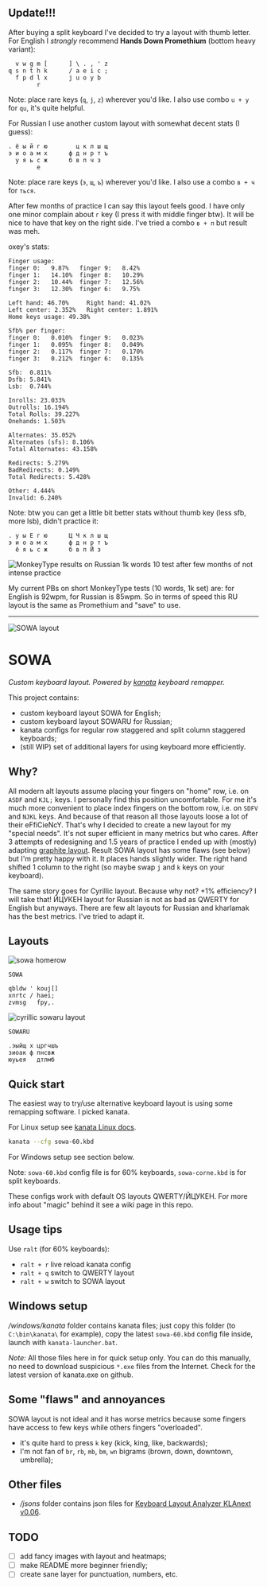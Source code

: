 ## Update!!!

After buying a split keyboard I've decided to try a layout with thumb letter. For English I _strongly_ recommend **Hands Down Promethium** (bottom heavy variant):
```
  v w g m [      ] \ . , ' z
q s n t h k      / a e i c ;
  f p d l x      j u o y b
        r
```
Note: place rare keys (`q`, `j`, `z`) wherever you'd like. I also use combo `u + y` for `qu`, it's quite helpful.

For Russian I use another custom layout with somewhat decent stats (I guess):
```
. ё ы й г ю        ц к л ш щ
э и о а м х      ф д н р т ъ
  у я ь с ж      б в п ч з
        е
```
Note: place rare keys (`э`, `щ`, `ъ`) wherever you'd like. I also use a combo `в + ч` for `ться`.

After few months of practice I can say this layout feels good. I have only one minor complain about `г` key (I press it with middle finger btw). It will be nice to have that key on the right side. I've tried a combo `в + п` but result was meh.

oxey's stats:
```
Finger usage:
finger 0: 	9.87% 	finger 9: 	8.42%
finger 1: 	14.10% 	finger 8: 	10.29%
finger 2: 	10.44% 	finger 7: 	12.56%
finger 3: 	12.30% 	finger 6: 	9.75%

Left hand: 46.70%     Right hand: 41.02%
Left center: 2.352%   Right center: 1.891%
Home keys usage: 49.38%

Sfb% per finger:
finger 0: 	0.010% 	finger 9: 	0.023%
finger 1: 	0.095% 	finger 8: 	0.049%
finger 2: 	0.117% 	finger 7: 	0.170%
finger 3: 	0.212% 	finger 6: 	0.135%

Sfb:  0.811%
Dsfb: 5.841%
Lsb:  0.744%

Inrolls: 23.033%
Outrolls: 16.194%
Total Rolls: 39.227%
Onehands: 1.503%

Alternates: 35.052%
Alternates (sfs): 8.106%
Total Alternates: 43.158%

Redirects: 5.279%
BadRedirects: 0.149%
Total Redirects: 5.428%

Other: 4.444%
Invalid: 6.240%

```

Note: btw you can get a little bit better stats without thumb key (less sfb, more lsb), didn't practice it:
```
. у ы Е г ю      Ц Ч к л ш щ
э и о а м х      ф д н р т ъ
  ё я ь с ж      б в п Й з
```

![MonkeyType results on Russian 1k words 10 test after few months of not intense practice](./images/ru-progress.png)

My current PBs on short MonkeyType tests (10 words, 1k set) are: for English is 92wpm, for Russian is 85wpm. So in terms of speed this RU layout is the same as Promethium and "save" to use.

---

![SOWA layout](./images/sowa.png)

# SOWA

_Custom keyboard layout. Powered by [kanata](https://github.com/jtroo/kanata) keyboard remapper._

This project contains:

- custom keyboard layout SOWA for English;
- custom keyboard layout SOWARU for Russian;
- kanata configs for regular row staggered and split column staggered keyboards;
- (still WIP) set of additional layers for using keyboard more efficiently.

## Why?

All modern alt layouts assume placing your fingers on "home" row, i.e. on `ASDF` and `KJL;` keys. I personally find this position uncomfortable. For me it's much more convenient to place index fingers on the bottom row, i.e. on `SDFV` and `NJKL` keys. And because of that reason all those layouts loose a lot of their eFfiCieNcY. That's why I decided to create a new layout for my "special needs". It's not super efficient in many metrics but who cares. After 3 attempts of redesigning and 1.5 years of practice I ended up with (mostly) adapting [graphite layout](https://github.com/rdavison/graphite-layout). Result SOWA layout has some flaws (see below) but I'm pretty happy with it. It places hands slightly wider. The right hand shifted 1 column to the right (so maybe swap `j` and `k` keys on your keyboard).

The same story goes for Cyrillic layout. Because why not? +1% efficiency? I will take that!
ЙЦУКЕН layout for Russian is not as bad as QWERTY for English but anyways. There are few alt layouts for Russian and kharlamak has the best metrics. I've tried to adapt it.

## Layouts

![sowa homerow](./images/sowa_homerow.png)

```
SOWA

qbldw ' kouj[]
xnrtc / haei;
zvmsg   fpy,.
```

![cyrillic sowaru layout](./images/sowaru.png)

```
SOWARU

.эыйщ х цргчшъ
зиоак ф пнсвж
юуьея   дтлмб
```

## Quick start

The easiest way to try/use alternative keyboard layout is using some remapping software. I picked kanata.

For Linux setup see [kanata Linux docs](https://github.com/jtroo/kanata/blob/main/docs/setup-linux.md).

```bash
kanata --cfg sowa-60.kbd
```

For Windows setup see section below.

Note: `sowa-60.kbd` config file is for 60% keyboards, `sowa-corne.kbd` is for split keyboards.

These configs work with default OS layouts QWERTY/ЙЦУКЕН. For more info about "magic" behind it see a wiki page in this repo.

## Usage tips

Use `ralt` (for 60% keyboards):

- `ralt + r` live reload kanata config
- `ralt + q` switch to QWERTY layout
- `ralt + w` switch to SOWA layout

## Windows setup

_/windows/kanata_ folder contains kanata files; just copy this folder (to `C:\bin\kanata\` for example), copy the latest `sowa-60.kbd` config file inside, launch with `kanata-launcher.bat`.

_Note:_ All those files here in for quick setup only. You can do this manually, no need to download suspicious `*.exe` files from the Internet. Check for the latest version of kanata.exe on github.

## Some "flaws" and annoyances

SOWA layout is not ideal and it has worse metrics because some fingers have access to few keys while others fingers "overloaded".

- it's quite hard to press `k` key (kick, king, like, backwards);
- I'm not fan of `br`, `rb`, `mb`, `bm`, `wn` bigrams (brown, down, downtown, umbrella);

## Other files

- _/jsons_ folder contains json files for [Keyboard Layout Analyzer KLAnext v0.06](https://klanext.keyboard-design.com/).

## TODO

- [ ] add fancy images with layout and heatmaps;
- [ ] make README more beginner friendly;
- [ ] create sane layer for punctuation, numbers, etc.
